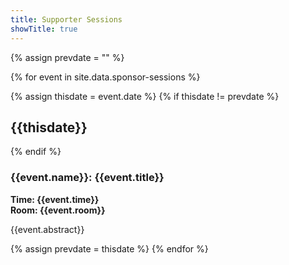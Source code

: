 ```yaml
---
title: Supporter Sessions
showTitle: true
---
```


{% assign prevdate = "" %}

{% for event in site.data.sponsor-sessions %}

{% assign thisdate = event.date %}
{% if thisdate != prevdate %}
<h2 class="alert alert-info">{{thisdate}}</h2>
{% endif %}

<h3>{{event.name}}: {{event.title}}</h3>
<p><b>Time: {{event.time}}</b><br/>
<b>Room: {{event.room}}</b></p>

{{event.abstract}}

{% assign prevdate = thisdate %}
{% endfor %}
